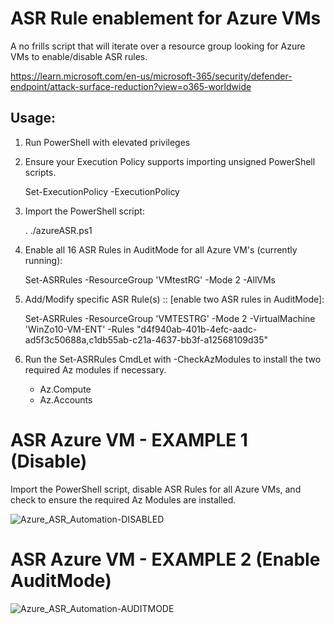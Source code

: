 # ASR Rule enablement for Azure VMs
A no frills script that will iterate over a resource group looking for Azure VMs to enable/disable ASR rules.

https://learn.microsoft.com/en-us/microsoft-365/security/defender-endpoint/attack-surface-reduction?view=o365-worldwide


Usage:
------
1. Run PowerShell with elevated privileges

2. Ensure your Execution Policy supports importing unsigned PowerShell scripts.
   
   Set-ExecutionPolicy -ExecutionPolicy <value>

3. Import the PowerShell script:

    . ./azureASR.ps1

3. Enable all 16 ASR Rules in AuditMode for all Azure VM's (currently running):

    Set-ASRRules -ResourceGroup 'VMtestRG' -Mode 2 -AllVMs

4. Add/Modify specific ASR Rule(s) :: [enable two ASR rules in AuditMode]:

    Set-ASRRules -ResourceGroup 'VMTESTRG' -Mode 2 -VirtualMachine 'WinZo10-VM-ENT' -Rules "d4f940ab-401b-4efc-aadc-ad5f3c50688a,c1db55ab-c21a-4637-bb3f-a12568109d35"

5. Run the Set-ASRRules CmdLet with -CheckAzModules to install the two required Az modules if necessary.
   - Az.Compute
   - Az.Accounts

# ASR Azure VM - EXAMPLE 1 (Disable)
Import the PowerShell script, disable ASR Rules for all Azure VMs, and check to ensure the required Az Modules are installed.


![Azure_ASR_Automation-DISABLED](https://user-images.githubusercontent.com/32214072/211174438-3032e880-e0a7-4116-8f4f-553d0cd12e8f.png)


# ASR Azure VM - EXAMPLE 2 (Enable AuditMode)


![Azure_ASR_Automation-AUDITMODE](https://user-images.githubusercontent.com/32214072/211174449-7405dbd6-a84a-4333-ad63-b48851a80c09.png)


